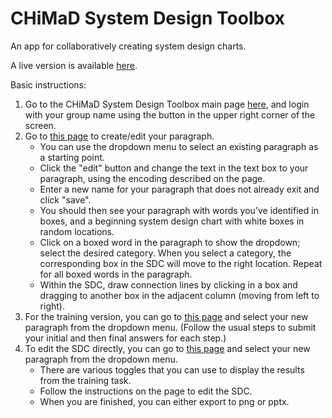# CHiMaD System Design Toolbox

An app for collaboratively creating system design charts. 

A live version is available [here](http://chimad-trainings.rcs.northwestern.edu/).

Basic instructions:
1.  Go to the CHiMaD System Design Toolbox main page [here](http://chimad-trainings.rcs.northwestern.edu/), and login with your group name using the button in the upper right corner of the screen.
2.	Go to [this page](http://chimad-trainings.rcs.northwestern.edu/editPara) to create/edit your paragraph.
	* You can use the dropdown menu to select an existing paragraph as a starting point.
	* Click the "edit" button and change the text in the text box to your paragraph, using the encoding described on the page.
	* Enter a new name for your paragraph that does not already exit and click "save".
	* You should then see your paragraph with words you’ve identified in boxes, and a beginning system design chart with white boxes in random locations.
	* Click on a boxed word in the paragraph to show the dropdown; select the desired category.  When you select a category, the corresponding box in the SDC will move to the right location.  Repeat for all boxed words in the paragraph.
	* Within the SDC, draw connection lines by clicking in a box and dragging to another box in the adjacent column (moving from left to right).
3.	For the training version, you can go to [this page](http://chimad-trainings.rcs.northwestern.edu/training) and select your new paragraph from the dropdown menu.  (Follow the usual steps to submit your initial and then final answers for each step.)
4.	To edit the SDC directly, you can go to [this page](http://chimad-trainings.rcs.northwestern.edu/editSDC) and select your new paragraph from the dropdown menu.
	* There are various toggles that you can use to display the results from the training task.
	* Follow the instructions on the page to edit the SDC.
	* When you are finished, you can either export to png or pptx.
